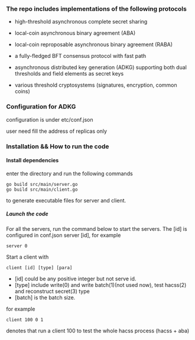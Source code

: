 ### The repo includes implementations of the following protocols

   - high-threshold asynchronous complete secret sharing

   - local-coin asynchronous binary agreement (ABA)

   - local-coin reproposable asynchronous binary agreement (RABA) 

   - a fully-fledged BFT consensus protocol with fast path

   - asynchronous distributed key generation (ADKG) supporting both dual thresholds and field elements as secret keys

   - various threshold cryptosystems (signatures, encryption, common coins) 



### Configuration for ADKG

configuration is under etc/conf.json

user need fill the address of replicas only


### Installation && How to run the code

#### Install dependencies

enter the directory and run the following commands

    go build src/main/server.go
    go build src/main/client.go
to generate executable files for server and client.

##### Launch the code

For all the servers, run the command below to start the servers. The [id] is configured in conf.json
server [id], for example

    server 0

Start a client with 

    client [id] [type] [para]

- [id] could be any positive integer but not serve id. 
- [type] include write(0) and write batch(1)(not used now), test hacss(2) and reconstruct secret(3) type
- [batch] is the batch size.

for example

    client 100 0 1

denotes that run a client 100 to test the whole hacss process (hacss + aba)
